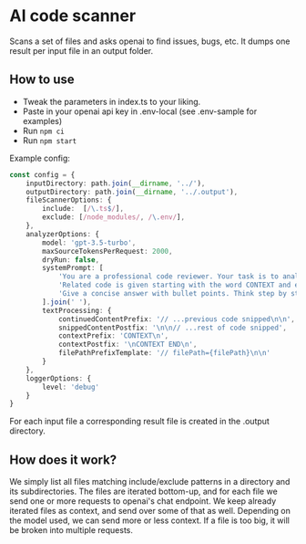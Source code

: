 # AI code scanner

Scans a set of files and asks openai to find issues, bugs, etc.
It dumps one result per input file in an output folder.

## How to use

- Tweak the parameters in index.ts to your liking.
- Paste in your openai api key in .env-local (see .env-sample for examples)
- Run `npm ci`
- Run `npm start`

Example config:

````ts
const config = {
    inputDirectory: path.join(__dirname, '../'),
    outputDirectory: path.join(__dirname, '../.output'),
    fileScannerOptions: {
        include:  [/\.ts$/],
        exclude: [/node_modules/, /\.env/],
    },
    analyzerOptions: {
        model: 'gpt-3.5-turbo',
        maxSourceTokensPerRequest: 2000,
        dryRun: false,
        systemPrompt: [
            'You are a professional code reviewer. Your task is to analyze the code for bugs, issues, and readability.',
            'Related code is given starting with the word CONTEXT and ending with CONTEXT END. You should not review this related code directly, but you can refer to it.',
            'Give a concise answer with bullet points. Think step by step.'
        ].join(' '),
        textProcessing: {
            continuedContentPrefix: '// ...previous code snipped\n\n',
            snippedContentPostfix: '\n\n// ...rest of code snipped',
            contextPrefix: 'CONTEXT\n',
            contextPostfix: '\nCONTEXT END\n',
            filePathPrefixTemplate: '// filePath={filePath}\n\n'
        }
    },
    loggerOptions: {
        level: 'debug'
    }
}
````

For each input file a corresponding result file is created in the .output directory.

## How does it work?

We simply list all files matching include/exclude patterns in a directory and its subdirectories.
The files are iterated bottom-up, and for each file we send one or more requests to openai's chat endpoint.
We keep already iterated files as context, and send over some of that as well.
Depending on the model used, we can send more or less context. If a file is too big, it will be broken into multiple requests.